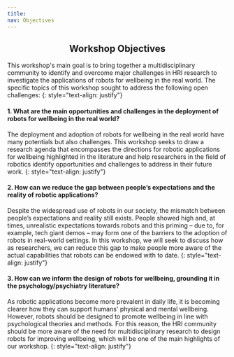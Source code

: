 ```yaml
---
title:
nav: Objectives
---
```


<h2 style="text-align: center;"> Workshop Objectives </h2>

This workshop's main goal is to bring together a multidisciplinary community to identify and overcome major challenges in HRI research to investigate the applications of robots for wellbeing in the real world. The specific topics of this workshop sought to address the following open challenges:
{: style="text-align: justify"}

#### 1. What are the main opportunities and challenges in the deployment of robots for wellbeing in the real world? 
The deployment and adoption of robots for wellbeing in the real world have many potentials but also challenges. This workshop seeks to draw a research agenda that encompasses the directions for robotic applications for wellbeing highlighted in the literature and help researchers in the field of robotics identify opportunities and challenges to address in their future work.
{: style="text-align: justify"}

#### 2. How can we reduce the gap between people’s expectations and the reality of robotic applications?
Despite the widespread use of robots in our society, the mismatch between people’s expectations and reality still exists. People showed high and, at times, unrealistic expectations towards robots and this priming – due to, for example, tech giant demos – may form one of the barriers to the adoption of robots in real-world settings. In this workshop, we will seek to discuss how as researchers, we can reduce this gap to make people more aware of the actual capabilities that robots can be endowed with to date.
{: style="text-align: justify"}

#### 3. How can we inform the design of robots for wellbeing, grounding it in the psychology/psychiatry literature?
As robotic applications become more prevalent in daily life, it is becoming clearer how they can support humans' physical and mental wellbeing. However, robots should be designed to promote wellbeing in line with psychological theories and methods. For this reason, the HRI community should be more aware of the need for multidisciplinary research to design robots for improving wellbeing, which will be one of the main highlights of our workshop.
{: style="text-align: justify"}

<!---
The main objective of this workshop is to bring together a multidisciplinary group of researchers to identify and address key challenges for studying socio-emotionally adaptive robots for wellbeing and its relevant aspect for socially assistive robots in the lab and in the field. The workshop aims at (1) including the advances in affective computing and machine learning into social robotics context; (2) investigating the crucial topic of wellbeing  in clinical and non-clinical contexts during a post-pandemic era; and (3) advancing the field of social robotics in a situated context focusing on open challenges.
{: style="text-align: justify"}

#### 1. Adaptive and Socio-emotional Robot Behaviors to Promote Wellbeing 
Despite their popularity in the machine learning community, adaptation and emotional  capabilities have not been explored largely in robotic applications. For robotic agents, learning adaptive and socio-emotional behaviors raises new challenges due to the critical issues of their embodiment and their social interaction with humans. 
This workshop seeks to draw a research agenda that encompasses the directions for machine learning methods highlighted in the literature and help researchers in the field of robotics to identify priorities and challenges to address in their future work.
{: style="text-align: justify"}

#### 2. The Role of Socially Assistive Robots for Wellbeing 
Within the HRI community, a promising venue to assist people with special needs during their everyday life tasks is Socially Assistive Robotics (SAR). SARs have been explored mainly for home assistance for the elderly and therapeutic interventions for children with autism.  Past works have also focused on using socially assistive robots for wellbeing. However, the understanding of their role in context is still in its infancy. With this open challenge in mind, this workshop will focus on better highlighting (i) which are the different roles a socially assistive robot can assume into specific context (e.g., in-home, therapeutic centers) to promote wellbeing (e.g., companion/peer, assistant, coach) and (ii) how the user perception of the robot changes across the different roles.  
{: style="text-align: justify"}

#### 3. Opportunities and Challenges of Designing Robots to Promote Wellbeing 
The robotic applications are spreading out into our everyday lives, leading to a greater understanding that robotic progress influences the human physical and social environments. Nowadays, the robotic field is pivoting towards the wellbeing and healthcare of the present and future generations. In this context, one of the main opportunities and challenges is the reflection on the design of robots for promoting wellbeing, which will be one of the important highlights of our workshop.
{: style="text-align: justify"}
-->